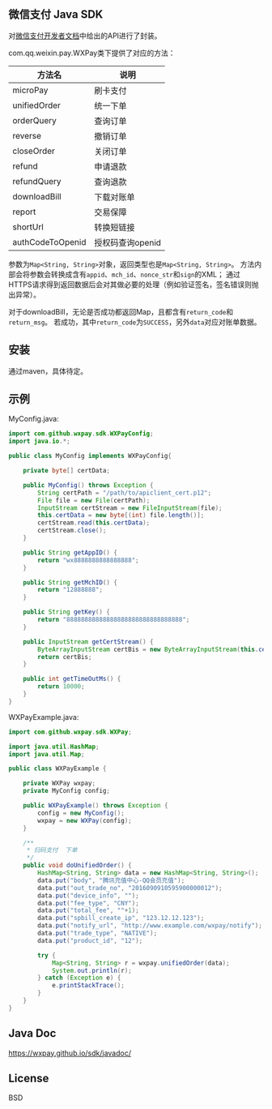 微信支付 Java SDK
------

对[微信支付开发者文档](https://pay.weixin.qq.com/wiki/doc/api/index.html)中给出的API进行了封装。

com.qq.weixin.pay.WXPay类下提供了对应的方法：

|方法名 | 说明 |
|--------|--------|
|microPay| 刷卡支付 |
|unifiedOrder | 统一下单|
|orderQuery | 查询订单 |
|reverse | 撤销订单 |
|closeOrder|关闭订单|
|refund|申请退款|
|refundQuery|查询退款|
|downloadBill|下载对账单|
|report|交易保障|
|shortUrl|转换短链接|
|authCodeToOpenid|授权码查询openid|

参数为`Map<String, String>`对象，返回类型也是`Map<String, String>`。
方法内部会将参数会转换成含有`appid`、`mch_id`、`nonce_str`和`sign`的XML；
通过HTTPS请求得到返回数据后会对其做必要的处理（例如验证签名，签名错误则抛出异常）。

对于downloadBill，无论是否成功都返回Map，且都含有`return_code`和`return_msg`。
若成功，其中`return_code`为`SUCCESS`，另外`data`对应对账单数据。


## 安装
通过maven，具体待定。

## 示例
MyConfig.java:
```java
import com.github.wxpay.sdk.WXPayConfig;
import java.io.*;

public class MyConfig implements WXPayConfig{

    private byte[] certData;

    public MyConfig() throws Exception {
        String certPath = "/path/to/apiclient_cert.p12";
        File file = new File(certPath);
        InputStream certStream = new FileInputStream(file);
        this.certData = new byte[(int) file.length()];
        certStream.read(this.certData);
        certStream.close();
    }

    public String getAppID() {
        return "wx8888888888888888";
    }

    public String getMchID() {
        return "12888888";
    }

    public String getKey() {
        return "88888888888888888888888888888888";
    }

    public InputStream getCertStream() {
        ByteArrayInputStream certBis = new ByteArrayInputStream(this.certData);
        return certBis;
    }

    public int getTimeOutMs() {
        return 10000;
    }
}
```

WXPayExample.java:
```java
import com.github.wxpay.sdk.WXPay;

import java.util.HashMap;
import java.util.Map;

public class WXPayExample {

    private WXPay wxpay;
    private MyConfig config;

    public WXPayExample() throws Exception {
        config = new MyConfig();
        wxpay = new WXPay(config);
    }

    /**
     * 扫码支付  下单
     */
    public void doUnifiedOrder() {
        HashMap<String, String> data = new HashMap<String, String>();
        data.put("body", "腾讯充值中心-QQ会员充值");
        data.put("out_trade_no", "2016090910595900000012");
        data.put("device_info", "");
        data.put("fee_type", "CNY");
        data.put("total_fee", ""+1);
        data.put("spbill_create_ip", "123.12.12.123");
        data.put("notify_url", "http://www.example.com/wxpay/notify");
        data.put("trade_type", "NATIVE");
        data.put("product_id", "12");

        try {
            Map<String, String> r = wxpay.unifiedOrder(data);
            System.out.println(r);
        } catch (Exception e) {
            e.printStackTrace();
        }
    }
}
```

## Java Doc

https://wxpay.github.io/sdk/javadoc/

## License
BSD